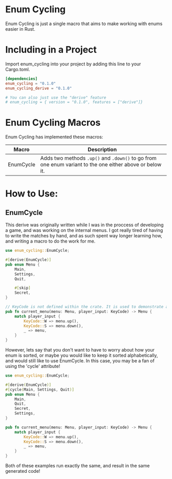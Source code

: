 # Enum Cycling
Enum Cycling is just a single macro that aims to make working with enums easier in Rust.

# Including in a Project
Import enum_cycling into your project by adding this line to your
Cargo.toml.

 ```toml
 [dependencies]
 enum_cycling = "0.1.0"
 enum_cycling_derive = "0.1.0"

 # You can also just use the "derive" feature
 # enum_cycling = { version = "0.1.0", features = ["derive"]}
```
# Enum Cycling Macros
Enum Cycling has implemented these macros:

| Macro | Description |
------- | ----------- |
| EnumCycle| Adds two methods `.up()` and `.down()` to go from one enum variant to the one either above or below it.

# How to Use:
## EnumCycle

This derive was originally written while I was in the proccess of developing a game, and was working on the internal menus. I got really tired of having to write the matches by hand, and as such spent way longer learning how, and writing a macro to do the work for me.

```rust
use enum_cycling::EnumCycle;

#[derive(EnumCycle)]
pub enum Menu {
    Main,
    Settings,
    Quit,

    #[skip]
    Secret,
}

// KeyCode is not defined within the crate. It is used to demonstrate a use case for EnumCycle
pub fn current_menu(menu: Menu, player_input: KeyCode) -> Menu {
    match player_input {
        KeyCode::W => menu.up(),
        KeyCode::S => menu.down(),
        _ => menu,
    }
}
```

However, lets say that you don't want to have to worry about how your enum is sorted, or maybe you would like to keep it sorted alphabetically, and would still like to use EnumCycle. In this case, you may be a fan of using the 'cycle' attribute!

```rust
use enum_cycling::EnumCycle;

#[derive(EnumCycle)]
#[cycle(Main, Settings, Quit)]
pub enum Menu {
    Main,
    Quit,
    Secret,
    Settings,
}

pub fn current_menu(menu: Menu, player_input: KeyCode) -> Menu {
    match player_input {
        KeyCode::W => menu.up(),
        KeyCode::S => menu.down(),
        _ => menu,
    }
}
```

Both of these examples run exactly the same, and result in the same generated code!
